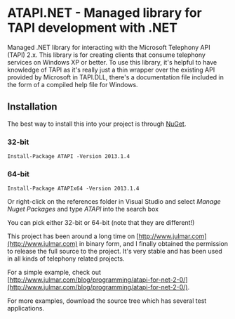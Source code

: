 # ATAPI.NET - Managed library for TAPI development with .NET

Managed .NET library for interacting with the Microsoft Telephony API (TAPI) 2.x.  This library is for creating clients that consume telephony services on Windows XP or better. To use this library, it's helpful to have knowledge of TAPI as it's really just a thin wrapper over the existing API provided by Microsoft in TAPI.DLL, there's a documentation file included in the form of a compiled help file for Windows.

## Installation

The best way to install this into your project is through [NuGet](https://www.nuget.org/packages/ATAPI/).

### 32-bit
```
Install-Package ATAPI -Version 2013.1.4
```

### 64-bit
```
Install-Package ATAPIx64 -Version 2013.1.4
```

Or right-click on the references folder in Visual Studio and select _Manage Nuget Packages_ and type *ATAPI* into the search box

You can pick either 32-bit or 64-bit (note that they are different!)

This project has been around a long time on [http://www.julmar.com](http://www.julmar.com) in binary form, and I finally obtained the permission to release the full source to the project.  It's very stable and has been used in all kinds of telephony related projects.

For a simple example, check out [http://www.julmar.com/blog/programming/atapi-for-net-2-0/](http://www.julmar.com/blog/programming/atapi-for-net-2-0/).  

For more examples, download the source tree which has several test applications.
